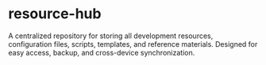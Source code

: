 # resource-hub
A centralized repository for storing all development resources, configuration files, scripts, templates, and reference materials. Designed for easy access, backup, and cross-device synchronization.
